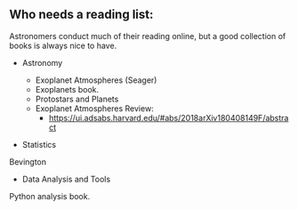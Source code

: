 ## Who needs a reading list:
Astronomers conduct much of their reading online, but a good collection of books is always nice to have. 

* Astronomy

  * Exoplanet Atmospheres (Seager)		
  * Exoplanets book.
  * Protostars and Planets
  * Exoplanet Atmospheres Review:
    *    https://ui.adsabs.harvard.edu/#abs/2018arXiv180408149F/abstract

* Statistics

Bevington

* Data Analysis and Tools

Python analysis book.
